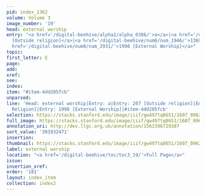 ```yaml
---
pid: index_1362
volume: Volume 3
image_number: '19'
head: external worship
entry: "<a href='/digital-beehive/alpha2/alpha_0306/'>a</a>|<a href='/digital-beehive/num1/num_0218/'>207
  [Outside religion]</a>|<a href='/digital-beehive/num6/num_1946/'>1369 [Outside Religion]</a>|<a
  href='/digital-beehive/num8/num_2931/'>1998 [External Worship]</a>"
topic:
first_letter: E
page:
add:
xref:
see:
index:
item: "#item-4dd205fcb"
unparsed:
line: 'Head: external worship|Entry: a|Entry: 207 [Outside religion]|Entry: 1369 [Outside
  Religion]|Entry: 1998 [External Worship]|#item-4dd205fcb'
selection: https://stacks.stanford.edu/image/iiif/gw497tq8651/1607_0962/1504,2471,727,171/full/0/default.jpg
full_image: https://stacks.stanford.edu/image/iiif/gw497tq8651/1607_0962/full/full/0/default.jpg
annotation_uri: http://dev.llgc.org.uk/annotation/1561396729387
sort_value: '301932471'
insertion:
thumbnail: https://stacks.stanford.edu/image/iiif/gw497tq8651/1607_0962/1504,2471,727,171/150,/0/default.jpg
label: external worship
location: "<a href='/digital-beehive/toc/toc3_19/'>Full Page</a>"
issue:
insertion_xref:
order: '181'
layout: index_item
collection: index2
---
```

